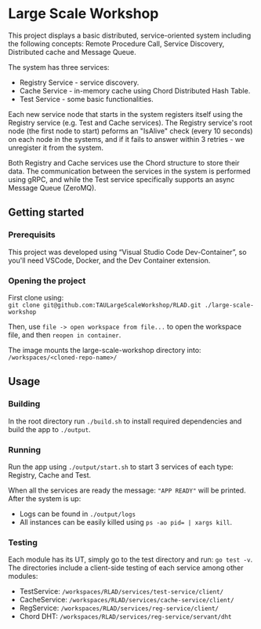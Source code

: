 # Large Scale Workshop

This project displays a basic distributed, service-oriented system including the following concepts: Remote Procedure Call, Service Discovery, Distributed cache and Message Queue.

The system has three services:
- Registry Service - service discovery.
- Cache Service - in-memory cache using Chord Distributed Hash Table.
- Test Service - some basic functionalities.

Each new service node that starts in the system registers itself using the Registry service (e.g. Test and Cache services). The Registry service's root node (the first node to start) peforms an "IsAlive" check (every 10 seconds) on each node in the systems, and if it fails to answer within 3 retries - we unregister it from the system.

Both Registry and Cache services use the Chord structure to store their data. The communication between the services in the system is performed using gRPC, and while the Test service specifically supports an async Message Queue (ZeroMQ).


## Getting started

### Prerequisits
This project was developed using “Visual Studio Code Dev-Container”, so you'll need VSCode, Docker, and the Dev Container extension.

### Opening the project
First clone using:\
```git clone git@github.com:TAULargeScaleWorkshop/RLAD.git ./large-scale-workshop```

Then, use `file -> open workspace from file...` to open the workspace file, and then `reopen in container`.

The image mounts the large-scale-workshop directory into: `/workspaces/<cloned-repo-name>/`

## Usage

### Building
In the root directory run `./build.sh` to install required dependencies and build the app to `./output`.

### Running
Run the app using `./output/start.sh` to start 3 services of each type: Registry, Cache and Test. 

When all the services are ready the message: `"APP READY"` will be printed. After the system is up:
- Logs can be found in `./output/logs`
- All instances can be easily killed using `ps -ao pid= | xargs kill`.

### Testing
Each module has its UT, simply go to the test directory and run: `go test -v`. The directories include a client-side testing of each service among other modules:
- TestService: `/workspaces/RLAD/services/test-service/client/`
- CacheService: `/workspaces/RLAD/services/cache-service/client/`
- RegService: `/workspaces/RLAD/services/reg-service/client/`
- Chord DHT: `/workspaces/RLAD/services/reg-service/servant/dht`